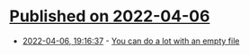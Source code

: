 # [Published on 2022-04-06](index.md)

* [2022-04-06, 19:16:37](https://news.ycombinator.com/item?id=30936333) - [You can do a lot with an empty file](https://rachelbythebay.com/w/2022/04/06/text/)

